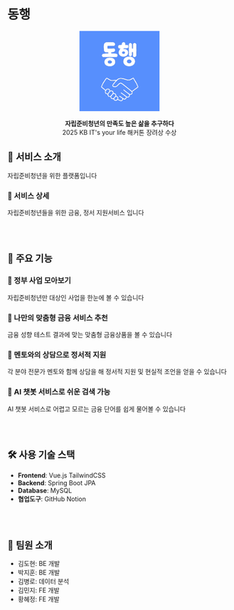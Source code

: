 # 동행

<p align="center">
  <img src="/profile/icon.png" alt="logo" width="180"/>
</p>

<p align="center">
  <strong>자립준비청년의 만족도 높은 삶을 추구하다</strong><br/>
  2025 KB IT's your life 해커톤 장려상 수상
</p>

## 📌 서비스 소개
자립준비청년을 위한 플랫폼입니다  

### 📖 서비스 상세
자립준비청년들을 위한 금융, 정서 지원서비스 입니다

<br/><br/>

## 📌 주요 기능

### 📝 정부 사업 모아보기
자립준비청년만 대상인 사업을 한눈에 볼 수 있습니다  

### 📝 나만의 맞춤형 금융 서비스 추천
금융 성향 테스트 결과에 맞는 맞춤형 금융상품을 볼 수 있습니다  

### 📝 멘토와의 상담으로 정서적 지원
각 분야 전문가 멘토와 함께 상담을 해 정서적 지원 및 현실적 조언을 얻을 수 있습니다  

### 📝 AI 챗봇 서비스로 쉬운 검색 가능
AI 챗봇 서비스로 어렵고 모르는 금융 단어를 쉽게 물어볼 수 있습니다  

<br/><br/>

## 🛠️ 사용 기술 스택
- **Frontend**: Vue.js TailwindCSS  
- **Backend**: Spring Boot JPA  
- **Database**: MySQL  
- **협업도구**: GitHub Notion  

<br/><br/>

## 👥 팀원 소개
- 김도현: BE 개발  
- 박지훈: BE 개발  
- 김병로: 데이터 분석
- 김민지: FE 개발  
- 황혜정: FE 개발  

